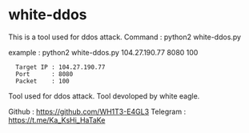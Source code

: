 # white-ddos
This is a tool used for ddos attack.
 Command : python2 white-ddos.py <IP> <PORT> <PACKETS>
 
example : python2 white-ddos.py 104.27.190.77 8080 100  
	
	  Target IP : 104.27.190.77 
	  Port      : 8080
	  Packet    : 100  

Tool used for ddos attack.
Tool devoloped by white eagle.

Github   : https://github.com/WH1T3-E4GL3
Telegram : https://t.me/Ka_KsHi_HaTaKe
